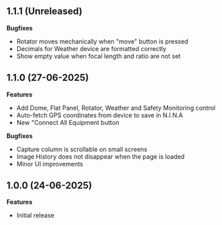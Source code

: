 
## 1.1.1 (Unreleased)

**Bugfixes**
- Rotator moves mechanically when "move" button is pressed
- Decimals for Weather device are formatted correctly
- Show empty value when focal length and ratio are not set

## 1.1.0 (27-06-2025)

**Features**
- Add Dome, Flat Panel, Rotator, Weather and Safety Monitoring control
- Auto-fetch GPS coordinates from device to save in N.I.N.A
- New "Connect All Equipment button

**Bugfixes**
- Capture column is scrollable on small screens
- Image History does not disappear when the page is loaded
- Minor UI improvements

## 1.0.0 (24-06-2025)

**Features**
- Initial release
